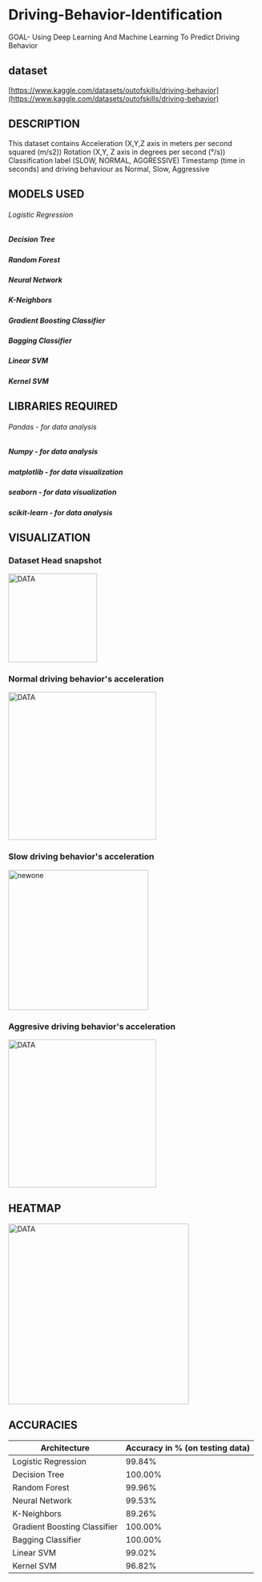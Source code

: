 
# Driving-Behavior-Identification

GOAL- Using Deep Learning And Machine Learning To Predict Driving Behavior

## dataset

[https://www.kaggle.com/datasets/outofskills/driving-behavior](https://www.kaggle.com/datasets/outofskills/driving-behavior)


## DESCRIPTION
This dataset contains
Acceleration (X,Y,Z axis in meters per second squared (m/s2))
Rotation (X,Y, Z axis in degrees per second (°/s))
Classification label (SLOW, NORMAL, AGGRESSIVE)
Timestamp (time in seconds)
and driving behaviour as 
Normal,
Slow,
Aggressive



## MODELS USED

###### Logistic Regression
##### Decision Tree
##### Random Forest
##### Neural Network
#####  K-Neighbors
##### Gradient Boosting Classifier
##### Bagging Classifier
##### Linear SVM
##### Kernel SVM


## LIBRARIES REQUIRED

###### Pandas - for data analysis
##### Numpy - for data analysis
##### matplotlib - for data visualization
##### seaborn - for data visualization
##### scikit-learn - for data analysis

## VISUALIZATION
### Dataset Head snapshot
<img width="177" alt="DATA" src="https://user-images.githubusercontent.com/91720396/187628443-f6330379-16b8-4b9b-86f1-482a44fcbe84.PNG">

### Normal driving behavior's acceleration
<img width="295" alt="DATA" src="https://user-images.githubusercontent.com/91720396/187631726-4faafb69-2e08-4bf1-9f70-a9d64b46d967.PNG">

### Slow driving behavior's acceleration
<img width="279" alt="newone" src="https://user-images.githubusercontent.com/91720396/187632252-f12df69b-fa45-4b3b-8f6d-86b0a47614f3.PNG">


### Aggresive driving behavior's acceleration
<img width="295" alt="DATA" src="https://user-images.githubusercontent.com/91720396/187632604-af88487d-5152-4395-be74-0d4493cf1c78.PNG">


## HEATMAP
<img width="360" alt="DATA" src="https://user-images.githubusercontent.com/91720396/187628874-8e4908cd-f526-49b5-8573-9c9a1feee0ad.PNG">

## ACCURACIES


| Architecture |Accuracy in % (on testing data)  | 
| ----------------- |-------------|
| Logistic Regression|99.84%      | 
| Decision Tree| 100.00%          |                                                                |
|Random Forest | 99.96%|
| Neural Network |99.53%|
|   K-Neighbors |89.26%|
|Gradient Boosting Classifier|100.00%|
|Bagging Classifier|100.00%|
|Linear SVM|99.02%|
| Kernel SVM|96.82%|

